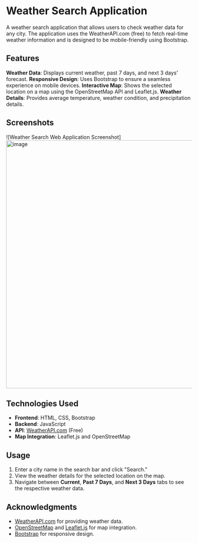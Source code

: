 

# Weather Search Application

A weather search application that allows users to check weather data for any city.
The application uses the WeatherAPI.com (free) to fetch real-time weather information and is designed to be mobile-friendly using Bootstrap.

## Features

 **Weather Data**: Displays current weather, past 7 days, and next 3 days' forecast.
 **Responsive Design**: Uses Bootstrap to ensure a seamless experience on mobile devices.
 **Interactive Map**: Shows the selected location on a map using the OpenStreetMap API and Leaflet.js.
 **Weather Details**: Provides average temperature, weather condition, and precipitation details.

## Screenshots

![Weather Search Web Application Screenshot]  
<img width="671" alt="image" src="https://github.com/user-attachments/assets/b5ea322a-2926-4167-926f-47cbdad2bbf1">


## Technologies Used

- **Frontend**: HTML, CSS, Bootstrap
- **Backend**: JavaScript
- **API**: [WeatherAPI.com](https://www.weatherapi.com/) (Free)
- **Map Integration**: Leaflet.js and OpenStreetMap

## Usage

1. Enter a city name in the search bar and click "Search."
2. View the weather details for the selected location on the map.
3. Navigate between **Current**, **Past 7 Days**, and **Next 3 Days** tabs to see the respective weather data.


## Acknowledgments

- [WeatherAPI.com](https://www.weatherapi.com/) for providing weather data.
- [OpenStreetMap](https://www.openstreetmap.org/) and [Leaflet.js](https://leafletjs.com/) for map integration.
- [Bootstrap](https://getbootstrap.com/) for responsive design.
